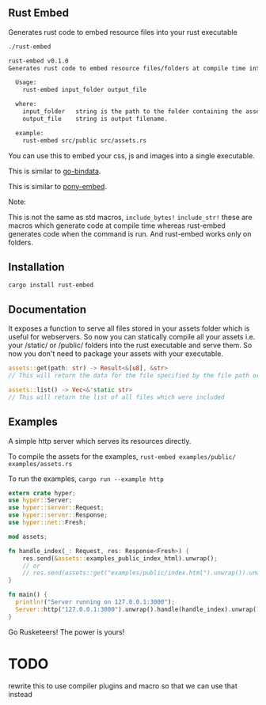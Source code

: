 ## Rust Embed
Generates rust code to embed resource files into your rust executable

```bash
./rust-embed

rust-embed v0.1.0
Generates rust code to embed resource files/folders at compile time into your library or executable

  Usage:
    rust-embed input_folder output_file

  where:
    input_folder   string is the path to the folder containing the assets.
    output_file    string is output filename.

  example:
    rust-embed src/public src/assets.rs
```

You can use this to embed your css, js and images into a single executable.

This is similar to [go-bindata](https://github.com/jteeuwen/go-bindata).

This is similar to [pony-embed](https://github.com/pyros2097/pony-embed).

Note:
 
This is not the same as std macros,
`include_bytes!`
`include_str!`
these are macros which generate code at compile time whereas rust-embed generates code when the command is run. And rust-embed works only on folders.

## Installation

```
cargo install rust-embed
```

## Documentation
It exposes a function to serve all files stored in your assets folder which is useful for webservers. So now you can statically compile all your assets i.e. your /static/ or /public/ folders into the rust executable and serve them. So now you don't need to package your assets with your executable.

```rust
assets::get(path: str) -> Result<&[u8], &str>
// This will return the data for the file specified by the file path or an error if it cannot be found.

assets::list() -> Vec<&'static str>
// This will return the list of all files which were included
```

## Examples
A simple http server which serves its resources directly.

To compile the assets for the examples,
`rust-embed examples/public/ examples/assets.rs`

To run the examples,
`cargo run --example http`

```rust
extern crate hyper;
use hyper::Server;
use hyper::server::Request;
use hyper::server::Response;
use hyper::net::Fresh;

mod assets;

fn handle_index(_: Request, res: Response<Fresh>) {
    res.send(&assets::examples_public_index_html).unwrap();
    // or
    // res.send(assets::get("examples/public/index.html").unwrap()).unwrap();
}

fn main() {
  println!("Server running on 127.0.0.1:3000");
  Server::http("127.0.0.1:3000").unwrap().handle(handle_index).unwrap();
}
```

Go Rusketeers!
The power is yours!

# TODO
  rewrite this to use compiler plugins and macro so that we can use that instead
